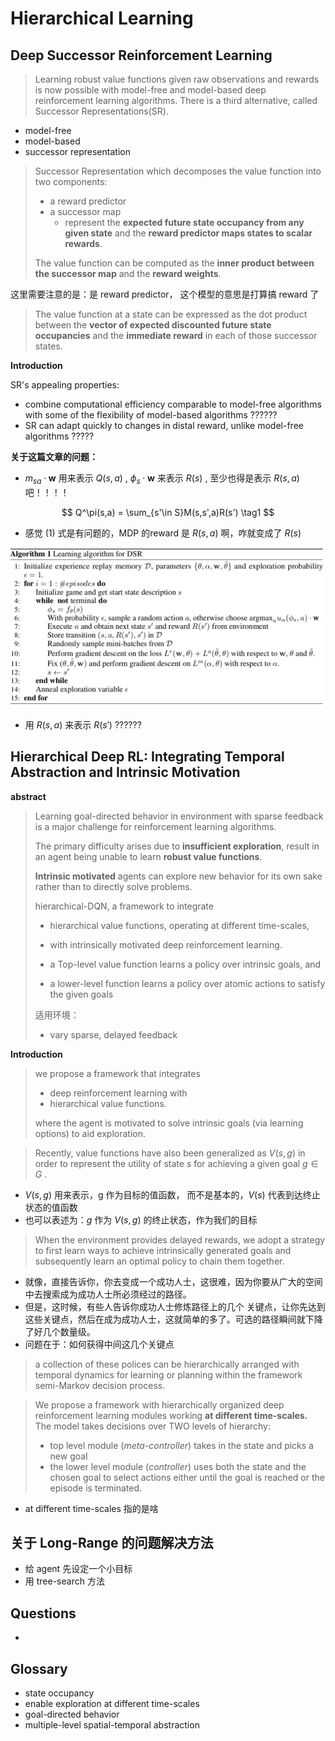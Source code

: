 # Hierarchical Learning

## Deep Successor Reinforcement Learning

> Learning robust value functions given raw observations and rewards is now possible with model-free and model-based deep reinforcement learning algorithms. There is a third alternative, called Successor Representations(SR).

* model-free
* model-based
* successor representation



> Successor Representation which decomposes the value function into two components:
>
> * a reward predictor
> * a successor map
>   * represent the **expected future state occupancy from any given state** and the **reward predictor maps states to scalar rewards**. 
>
> The value function can be computed as the **inner product between the successor map** and the **reward weights**.

这里需要注意的是：是 reward predictor， 这个模型的意思是打算搞 reward 了



> The value function at a state can be expressed as the dot product between the **vector of expected discounted future state occupancies** and the **immediate reward** in each of those successor states.



**Introduction**

SR's appealing properties:

* combine computational efficiency comparable to model-free algorithms with some of the flexibility of model-based algorithms   ??????
* SR can adapt quickly to changes in distal reward, unlike model-free algorithms ?????






**关于这篇文章的问题：**

* $m_{sa}\cdot \mathbf w$ 用来表示 $Q(s,a)$ , $\phi_s\cdot \mathbf w$ 来表示 $R(s)$ , 至少也得是表示  $R(s,a)$ 吧！！！！


$$
Q^\pi(s,a) = \sum_{s'\in S}M(s,s',a)R(s') \tag1
$$

* 感觉 (1) 式是有问题的，MDP 的reward 是 $R(s,a)$ 啊，咋就变成了 $R(s)$

![](../imgs/dsr.png)

* 用 $R(s,a)$ 来表示 $R(s')$ ??????





## Hierarchical Deep RL: Integrating Temporal Abstraction and Intrinsic Motivation



**abstract**

> Learning goal-directed behavior in environment with sparse feedback is a major challenge for reinforcement learning algorithms.
>
> The primary difficulty arises due to **insufficient exploration**, result in an agent being unable to learn **robust value functions**.
>
> **Intrinsic motivated** agents can explore new behavior for its own sake rather than to directly solve problems.
>
> hierarchical-DQN, a framework to integrate 
>
> * hierarchical value functions, operating at different time-scales, 
> * with intrinsically motivated deep reinforcement learning.
>
> 
>
> * a Top-level value function learns a policy over intrinsic goals, and
> * a lower-level function learns a policy over atomic actions to satisfy the given goals
>
> 适用环境：
>
> * vary sparse, delayed feedback

**Introduction**

> we propose  a framework that integrates 
>
> * deep reinforcement learning with 
> * hierarchical value functions.
>
> where the agent is motivated to solve intrinsic goals (via learning options) to aid exploration.



> Recently, value functions have also been generalized as $V(s,g)$ in order to represent the utility of state $s$ for achieving a given goal $g\in G$ .

* $V(s,g)$ 用来表示，g 作为目标的值函数， 而不是基本的，$V(s)$ 代表到达终止状态的值函数
* 也可以表述为：$g$ 作为 $V(s,g)$ 的终止状态，作为我们的目标



> When the environment provides delayed rewards, we adopt a strategy to first learn ways to achieve intrinsically generated goals and subsequently learn an optimal policy to chain them together.

* 就像，直接告诉你，你去变成一个成功人士，这很难，因为你要从广大的空间中去搜索成为成功人士所必须经过的路径。
* 但是，这时候，有些人告诉你成功人士修炼路径上的几个 关键点，让你先达到这些关键点，然后在成为成功人士，这就简单的多了。可选的路径瞬间就下降了好几个数量级。
* 问题在于：如何获得中间这几个关键点



> a collection of these polices can be hierarchically arranged with temporal dynamics for learning or planning within the framework semi-Markov decision process.



> We propose a framework with hierarchically organized deep reinforcement learning modules working **at different time-scales.** The model takes decisions over TWO levels of hierarchy:
>
> * top level module (*meta-controller*) takes in the state and picks a new goal
> * the lower level module (*controller*) uses both the state and the chosen goal to select actions either until the goal is reached or the episode is terminated.

* at different time-scales 指的是啥



## 关于 Long-Range 的问题解决方法

* 给 agent 先设定一个小目标
* 用 tree-search 方法



## Questions

* ​



## Glossary

* state occupancy
* enable exploration at different time-scales
* goal-directed behavior 
* multiple-level spatial-temporal abstraction 